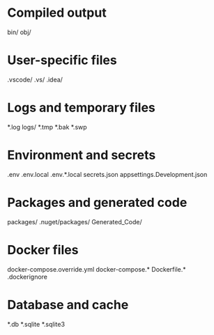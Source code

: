 # Compiled output
bin/
obj/

# User-specific files
.vscode/
.vs/
.idea/

# Logs and temporary files
*.log
logs/
*.tmp
*.bak
*.swp

# Environment and secrets
.env
.env.local
.env.*.local
secrets.json
appsettings.Development.json

# Packages and generated code
packages/
.nuget/packages/
Generated_Code/

# Docker files
docker-compose.override.yml
docker-compose.*
Dockerfile.*
.dockerignore

# Database and cache
*.db
*.sqlite
*.sqlite3